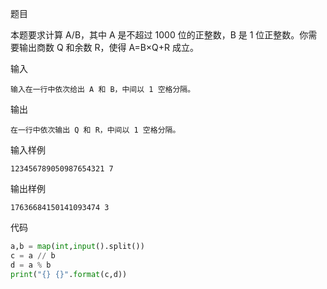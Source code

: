 题目

本题要求计算 A/B，其中 A 是不超过 1000 位的正整数，B 是 1 位正整数。你需要输出商数 Q 和余数 R，使得 A=B×Q+R 成立。

输入

    输入在一行中依次给出 A 和 B，中间以 1 空格分隔。

输出

    在一行中依次输出 Q 和 R，中间以 1 空格分隔。

输入样例

    123456789050987654321 7

输出样例

    17636684150141093474 3
代码

```Python
a,b = map(int,input().split())
c = a // b
d = a % b
print("{} {}".format(c,d))
```
